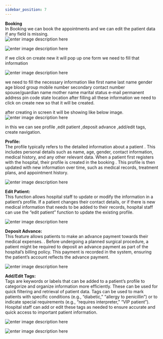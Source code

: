 ```yaml
---
sidebar_position: 7
---
```




**Booking**  
In Booking we can book the appointments and we can edit the patient data if
any field is missing.  
![enter image description
here](https://res.cloudinary.com/teleopdassets/image/upload/v1718016191/Screenshot_2024-06-10_161249_e9seuq.png)

![enter image description
here](https://res.cloudinary.com/teleopdassets/image/upload/v1718016284/Screenshot_2024-06-10_161417_buhjrz.png)

if we click on create new it will pop up one form we need to fill that
information

![enter image description
here](https://res.cloudinary.com/teleopdassets/image/upload/v1718016386/Screenshot_2024-06-10_161601_vjxy1x.png)

we need to fill the necessary information like first name last name gender age
blood group mobile number secondary contact number spouse/guardian name mother
name marital status e-mail permanent address pin code state location after
filling all these information we need to click on create new so that it will
be created.

after creating in screen it will be showing like below image.  
![enter image description
here](https://res.cloudinary.com/teleopdassets/image/upload/v1718016675/Screenshot_2024-06-10_162048_dv1wmv.png)

in this we can see profile ,edit patient ,deposit advance ,add/edit tags,
create navigation.

**Profile:**  
The profile typically refers to the detailed information about a patient .
This includes personal details such as name, age, gender, contact information,
medical history, and any other relevant data. When a patient first registers
with the hospital, their profile is created in the booking . This profile is
then updated with new information over time, such as medical records,
treatment plans, and appointment history.

![enter image description
here](https://res.cloudinary.com/teleopdassets/image/upload/v1718774481/Screenshot_2024-06-19_105030_tpohvj.png)

**Edit Patient:**  
This function allows hospital staff to update or modify the information in a
patient’s profile. If a patient changes their contact details, or if there is
new medical information that needs to be added to their records, hospital
staff can use the “edit patient” function to update the existing profile.

![enter image description
here](https://res.cloudinary.com/teleopdassets/image/upload/v1718774584/Screenshot_2024-06-19_105240_uwscol.png)

**Deposit Advance:**  
This feature allows patients to make an advance payment towards their medical
expenses. . Before undergoing a planned surgical procedure, a patient might be
required to deposit an advance payment as part of the hospital’s billing
policy. This payment is recorded in the system, ensuring the patient’s account
reflects the advance payment.

![enter image description
here](https://res.cloudinary.com/teleopdassets/image/upload/v1718774702/Screenshot_2024-06-19_105430_ocxwfo.png)

**Add/Edit Tags:**  
Tags are keywords or labels that can be added to a patient’s profile to
categorize and organize information more efficiently. These can be used for
quick filtering and retrieval of patient data. Tags can be used to mark
patients with specific conditions (e.g., “diabetic,” “allergy to penicillin”)
or to indicate special requirements (e.g., “requires interpreter,” “VIP
patient”). Hospital staff can add or edit these tags as needed to ensure
accurate and quick access to important patient information.

![enter image description
here](https://res.cloudinary.com/teleopdassets/image/upload/v1718774984/Screenshot_2024-06-19_105909_lgh0nl.png)

![enter image description
here](https://res.cloudinary.com/teleopdassets/image/upload/v1718774833/Screenshot_2024-06-19_105555_l7uyz9.png)
